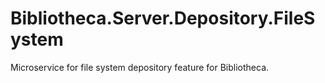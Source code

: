 # Bibliotheca.Server.Depository.FileSystem
Microservice for file system depository feature for Bibliotheca.
